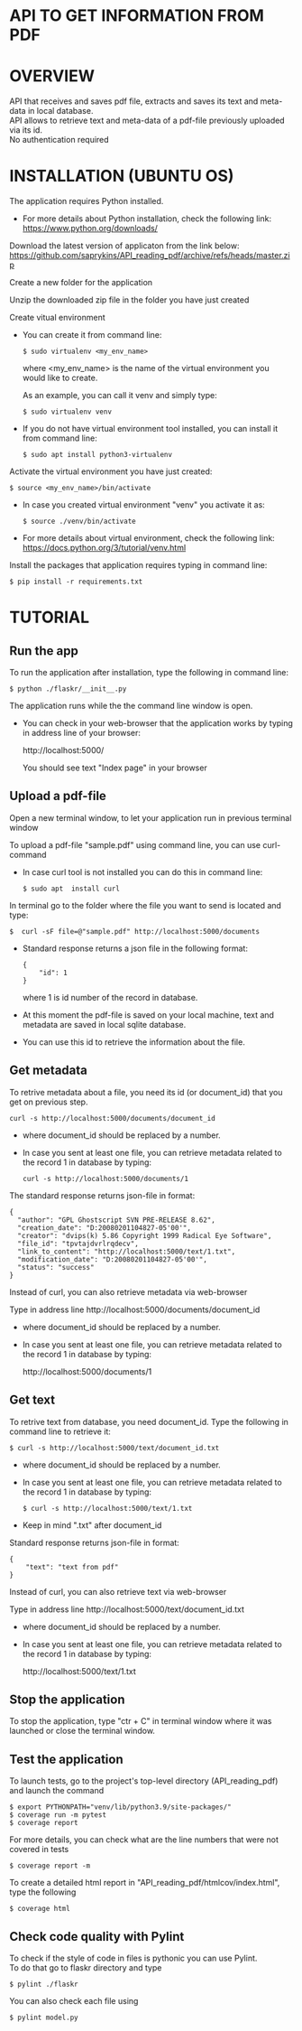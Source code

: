 # API TO GET INFORMATION FROM PDF

# OVERVIEW
API that receives and saves pdf file, extracts and saves its text and meta-data in local database.  
API allows to retrieve text and meta-data of a pdf-file previously uploaded via its id.  
No authentication required

# INSTALLATION (UBUNTU OS)

The application requires Python installed.  

 * For more details about Python installation, check the following link:  
 https://www.python.org/downloads/  

Download the latest version of applicaton from the link below:  
https://github.com/saprykins/API_reading_pdf/archive/refs/heads/master.zip  

Create a new folder for the application  

Unzip the downloaded zip file in the folder you have just created  

Create vitual environment  

* You can create it from command line:  
  ```
  $ sudo virtualenv <my_env_name>
  ```
  where <my_env_name> is the name of the virtual environment you would like to create.  

  As an example, you can call it venv and simply type: 
  ```
  $ sudo virtualenv venv
  ```
* If you do not have virtual environment tool installed, you can install it from command line:    
  ```
  $ sudo apt install python3-virtualenv
  ```

Activate the virtual environment you have just created: 
```
$ source <my_env_name>/bin/activate
```
* In case you created virtual environment "venv" you activate it as:  
  ```
  $ source ./venv/bin/activate
  ```

* For more details about virtual environment, check the following link:  
  https://docs.python.org/3/tutorial/venv.html  

Install the packages that application requires typing in command line:  
```
$ pip install -r requirements.txt
```

# TUTORIAL

## Run the app  

To run the application after installation, type the following in command line:  
```
$ python ./flaskr/__init__.py
```
The application runs while the the command line window is open.  

* You can check in your web-browser that the application works by typing in address line of your browser:  

  http://localhost:5000/  

  You should see text "Index page" in your browser

## Upload a pdf-file  

Open a new terminal window, to let your application run in previous terminal window  

To upload a pdf-file "sample.pdf" using command line, you can use curl-command  

* In case curl tool is not installed you can do this in command line:  
  ```
  $ sudo apt  install curl   
  ```

In terminal go to the folder where the file you want to send is located and type:  
```
$  curl -sF file=@"sample.pdf" http://localhost:5000/documents
```
* Standard response returns a json file in the following format:  
  ```
  {
      "id": 1
  }
  ```
  where 1 is id number of the record in database.  

* At this moment the pdf-file is saved on your local machine, text and metadata are saved in local sqlite database.  

* You can use this id to retrieve the information about the file.  

## Get metadata  

To retrive metadata about a file, you need its id (or document_id) that you get on previous step.  
```
curl -s http://localhost:5000/documents/document_id
```
* where document_id should be replaced by a number.  

* In case you sent at least one file, you can retrieve metadata related to the record 1 in database by typing:  
  ```
  curl -s http://localhost:5000/documents/1
  ```
  
The standard response returns json-file in format:
```
{
  "author": "GPL Ghostscript SVN PRE-RELEASE 8.62",
  "creation_date": "D:20080201104827-05'00'",
  "creator": "dvips(k) 5.86 Copyright 1999 Radical Eye Software",
  "file_id": "tpvtajdvrlrqdecv",
  "link_to_content": "http://localhost:5000/text/1.txt",
  "modification_date": "D:20080201104827-05'00'",
  "status": "success"
}
```

Instead of curl, you can also retrieve metadata via web-browser  

Type in address line http://localhost:5000/documents/document_id 

* where document_id should be replaced by a number.  

* In case you sent at least one file, you can retrieve metadata related to the record 1 in database by typing:  

  http://localhost:5000/documents/1  

## Get text  

To retrive text from database, you need document_id. Type the following in command line to retrieve it:  
```
$ curl -s http://localhost:5000/text/document_id.txt
```
* where document_id should be replaced by a number.  

* In case you sent at least one file, you can retrieve metadata related to the record 1 in database by typing:  
  ```
  $ curl -s http://localhost:5000/text/1.txt
  ```
* Keep in mind ".txt" after document_id

Standard response returns json-file in format:  
```
{
    "text": "text from pdf"
}
```

Instead of curl, you can also retrieve text via web-browser  

Type in address line http://localhost:5000/text/document_id.txt 

* where document_id should be replaced by a number.  

* In case you sent at least one file, you can retrieve metadata related to the record 1 in database by typing:  

  http://localhost:5000/text/1.txt  

## Stop the application

To stop the application, type "ctr + C" in terminal window where it was launched or close the terminal window.  


## Test the application
To launch tests, go to the project's top-level directory (API_reading_pdf)  
and launch the command  
```
$ export PYTHONPATH="venv/lib/python3.9/site-packages/"
$ coverage run -m pytest
$ coverage report
```
For more details, you can check what are the line numbers that were not covered in tests
```
$ coverage report -m
```
To create a detailed html report in "API_reading_pdf/htmlcov/index.html", type the following
```
$ coverage html
```

## Check code quality with Pylint
To check if the style of code in files is pythonic you can use Pylint.  
To do that go to flaskr directory and type
```
$ pylint ./flaskr
```
You can also check each file using  
```
$ pylint model.py
```

<!---
step-by-step instructions for using APIs to accomplish specific tasks or workflows with detailed explanations about using the endpoints and parameters in each function call or method invocation.

can get pdf or PDF files

when no you send not pdf
{
# "status":500,
"error_message":"the file-type you send is not pdf",
}

for docs, you can include advice to use gitk ou git log --graph to show commits

# REFERENCE
structure, parameters, and return values for each function or method in an API.

it creates a folder if it doesn't exist
-->

<!---
if not ubuntu
do i need python
-->